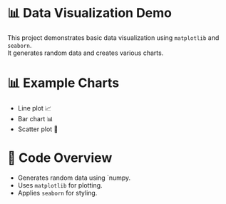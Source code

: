# 📊 Data Visualization Demo

This project demonstrates basic data visualization using `matplotlib` and `seaborn`.  
It generates random data and creates various charts.

# 📊 Example Charts
* Line plot 📈
* Bar chart 📊
* Scatter plot 🔴

# 📝 Code Overview
* Generates random data using `numpy.
* Uses `matplotlib` for plotting.
* Applies `seaborn` for styling.
